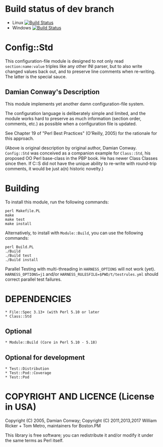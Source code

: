 # Build status of dev branch

* Linux [![Build Status](https://travis-ci.org/n1vux/Config-Std-Perl.svg?branch=dev)](https://travis-ci.org/n1vux/Config-Std-Perl.svg?branch=dev)
* Windows [![Build Status](https://ci.appveyor.com/api/projects/status/github/n1vux/config-std-perl)](https://ci.appveyor.com/project/n1vux/config-std-perl)

# Config::Std

This configuration-file module is designed to not only read `section:name:value` triples like any other INI parser, but to also write changed values back out, and to preserve line comments when re-writing. The latter is the special sauce.

## Damian Conway's Description

This module implements yet another damn configuration-file system.

The configuration language is deliberately simple and limited, and the
module works hard to preserve as much information (section order,
comments, etc.) as possible when a configuration file is updated.

See Chapter 19 of "Perl Best Practices" (O'Reilly, 2005) for the
rationale for this approach.

(Above is original description by original author, Damian Conway. `Config::Std` was conceived as a companion example for `Class::Std`, his proposed OO Perl base-class in the PBP book. He has newer Class Classes since then. If C::S did not have the unique ability to re-write with round-trip comments, it would be just a(n) historic novelty.)

# Building

To install this module, run the following commands:

    perl Makefile.PL
    make
    make test
    make install


Alternatively, to install with `Module::Build`, you can use the following commands:

    perl Build.PL
    ./Build
    ./Build test
    ./Build install

Parallel Testing with multi-threading in `HARNESS_OPTIONS` will not work (yet).
`HARNESS_OPTIONS=j1` and/or `HARNESS_RULESFILE=$PWD/t/testrules.yml` should correct parallel test failures.

# DEPENDENCIES

    * File::Spec 3.13+ (with Perl 5.10 or later 
    * Class::Std

## Optional

    * Module::Build (Core in Perl 5.10 - 5.18)

## Optional for development

    * Test::Distribution
    * Test::Pod::Coverage
    * Test::Pod

# COPYRIGHT AND LICENCE (License in USA)

 Copyright (C) 2005, Damian Conway;
 Copyright (C) 2011,2013,2017 William Ricker + Tom Metro, maintainers for Boston.PM

This library is free software; you can redistribute it and/or modify
it under the same terms as Perl itself.
